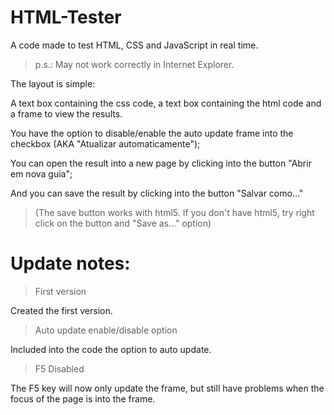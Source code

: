 # HTML-Tester
A code made to test HTML, CSS and JavaScript in real time.
>p.s.: May not work correctly in Internet Explorer.

The layout is simple:

A text box containing the css code, a text box containing the html code and a frame to view the results.

You have the option to disable/enable the auto update frame into the checkbox (AKA "Atualizar automaticamente");

You can open the result into a new page by clicking into the button "Abrir em nova guia";

And you can save the result by clicking into the button "Salvar como..."
>(The save button works with html5. If you don't have html5, try right click on the button and "Save as..." option)

# Update notes:

>First version

Created the first version.

>Auto update enable/disable option

Included into the code the option to auto update.

>F5 Disabled

The F5 key will now only update the frame, but still have problems when the focus of the page is into the frame.
